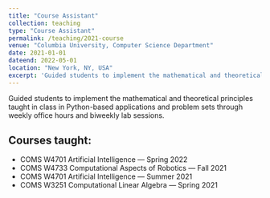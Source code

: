 ```yaml
---
title: "Course Assistant"
collection: teaching
type: "Course Assistant"
permalink: /teaching/2021-course
venue: "Columbia University, Computer Science Department"
date: 2021-01-01
dateend: 2022-05-01
location: "New York, NY, USA"
excerpt: 'Guided students to implement the mathematical and theoretical principles taught in class in Python-based applications and problem sets through weekly office hours and biweekly lab sessions.'
---
```


Guided students to implement the mathematical and theoretical principles taught in class in Python-based applications and problem sets through weekly office hours and biweekly lab sessions.

## Courses taught:

- COMS W4701 Artificial Intelligence &mdash; Spring 2022
- COMS W4733 Computational Aspects of Robotics &mdash; Fall 2021
- COMS W4701 Artificial Intelligence &mdash; Summer 2021
- COMS W3251 Computational Linear Algebra &mdash; Spring 2021

